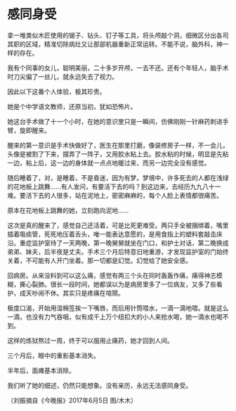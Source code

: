# 感同身受

拿一堆类似木匠使用的锯子、钻头、钉子等工具，将头颅敲个洞，细微区分出各司其职的区域，精准切除病灶又让那部机器重新正常运转。不能不说，脑外科，神一样的存在。 

我有个同事的女儿，聪明美丽，二十多岁开颅，一去不还。还有个年轻人，脑手术时刀尖偏了一丝儿，就永远失去了视力。 

因此以下这番个人体验，极其珍贵。 

她是个中学语文教师，还原当初，犹如恐怖片。 

她这台手术做了十一个小时，在她的意识里只是一瞬间，仿佛刚刚一针麻药刺进手臂，旋即醒来。 

醒来的第一意识是手术快做好了，医生在那里打磨，像装修房子一样，不一会儿，头像是被割了下来，摆弄了一阵子，又用胶水粘上去。胶水粘的时候，明显是先粘一边，粘上后，这一边的身体就一点点地暖过来，而另一边完全没有感觉。 

随后睡着了，对，是睡着，不是昏迷，因为有梦。梦境中，许多死去的人都在浅绿的花地板上跳舞……有人发问，有要活下去的吗？到这边来，去经历九九八十一难。要活下去的人很多，站在泥地上，密密麻麻的，每个人脸上表情都很痛苦。 

原本在花地板上跳舞的她，立刻跑向泥地…… 

这次是真的醒来了，感觉自己还活着，可是比死更难受。两只手全被捆绑着，嘴里插着吸痰管，死死地压着舌头，唯一能表达意愿的，是用食指上的塑料套敲击床沿。重症监护室待了一天两晚，第一晚舅舅就坐在门口，和护士对话，第二晚换成弟弟、妹夫，后半夜是丈夫。手术三个月后特意旧地重游，才发现监护室的门始终关着，不可能有人开门坐着。那一切都是幻觉。幻觉给了她安全感。 

回病房。从来没料到可以这么痛，感觉有两三个头在同时轰轰作痛，痛得神志模糊，撕心裂肺。很长一段时间，她都误以为是病房里多了一位病友，又多了些看护，成天吵闹不休。其实只是疼痛在喧鬧。 

极度口渴，开始用湿棉签挨一下嘴唇，而后用针筒喂水，一滴一滴地喂。就是这么一滴，也没有力气吞咽，似有成千上万个纽扣大的小人来抢水喝，她一滴水也喝不到。 

这样的炼狱熬过一周，终于可以服用止痛药，她才回到人间。 

三个月后，眼中的重影基本消失。 

半年后，面瘫基本消除。 

我们听了她的细述，仍然只能想象。没有亲历，永远无法感同身受。 

（刘振摘自《今晚报》2017年6月5日 图/木木）